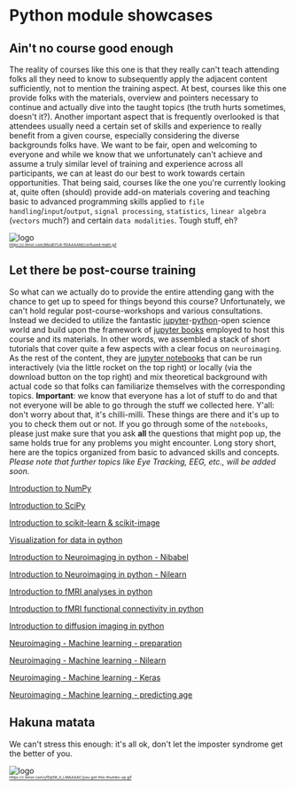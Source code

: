 # Python module showcases


## Ain't no course good enough
The reality of courses like this one is that they really can't teach attending folks all they need to know to subsequently apply the adjacent content sufficiently, not to mention the training aspect. At best, courses like this one provide folks with the materials, overview and pointers necessary to continue and actually dive into the taught topics (the truth hurts sometimes, doesn't it?). Another important aspect that is frequently overlooked is that attendees usually need a certain set of skills and experience to really benefit from a given course, especially considering the diverse backgrounds folks have. We want to be fair, open and welcoming to everyone and while we know that we unfortunately can't achieve and assume a truly similar level of training and experience across all participants, we can at least do our best to work towards certain opportunities. That being said, courses like the one you're currently looking at, quite often (should) provide add-on materials covering and teaching basic to advanced programming skills applied to `file handling`/`input`/`output`, `signal processing`, `statistics`, `linear algebra` (`vectors` much?) and certain `data modalities`. Tough stuff, eh?  

![logo](https://c.tenor.com/MsuBYU4-fI0AAAAM/confused-math.gif)\
<sub><sup><sub><sup>https://c.tenor.com/MsuBYU4-fI0AAAAM/confused-math.gif
</sup></sub></sup></sub>

## Let there be post-course training
So what can we actually do to provide the entire attending gang with the chance to get up to speed for things beyond this course? Unfortunately, we can't hold regular post-course-workshops and various consultations. Instead we decided to utilize the fantastic [jupyter](https://jupyter.org/)-[python](https://www.python.org/)-open science world and build upon the framework of [jupyter books](https://jupyterbook.org/intro.html) employed to host this course and its materials. In other words, we assembled a stack of short tutorials that cover quite a few aspects with a clear focus on `neuroimaging`. As the rest of the content, they are [jupyter notebooks](https://jupyter-notebook.readthedocs.io/en/stable/) that can be run interactively (via the little rocket on the top right) or locally (via the download button on the top right) and mix theoretical background with actual code so that folks can familiarize themselves with the corresponding topics. 
**Important**: we know that everyone has a lot of stuff to do and that not everyone will be able to go through the stuff we collected here. Y'all: don't worry about that, it's chilli-milli. These things are there and it's up to you to check them out or not. If you go through some of the `notebooks`, please just make sure that you ask **all** the questions that might pop up, the same holds true for any problems you might encounter. Long story short, here are the topics organized from basic to advanced skills and concepts. _Please note that further topics like Eye Tracking, EEG, etc., will be added soon._


[Introduction to NumPy](https://peerherholz.github.io/Python_for_Psychologists_Winter2021/module_showcases/python_numpy.html)

[Introduction to SciPy](https://peerherholz.github.io/Python_for_Psychologists_Winter2021/module_showcases/python_scipy.html)

[Introduction to scikit-learn & scikit-image](https://peerherholz.github.io/Python_for_Psychologists_Winter2021/module_showcases/python_scikit.html)

[Visualization for data in python](https://peerherholz.github.io/Python_for_Psychologists_Winter2021/module_showcases/python_visualization_for_data.html)

[Introduction to Neuroimaging in python - Nibabel](https://peerherholz.github.io/Python_for_Psychologists_Winter2021/module_showcases/image_manipulation_nibabel.html)

[Introduction to Neuroimaging in python - Nilearn](https://peerherholz.github.io/Python_for_Psychologists_Winter2021/module_showcases/image_manipulation_nilearn.html)

[Introduction to fMRI analyses in python](https://peerherholz.github.io/Python_for_Psychologists_Winter2021/module_showcases/statistical_analyses_MRI.html)

[Introduction to fMRI functional connectivity in python](https://peerherholz.github.io/Python_for_Psychologists_Winter2021/module_showcases/functional_connectivity.html)

[Introduction to diffusion imaging in python](https://peerherholz.github.io/Python_for_Psychologists_Winter2021/module_showcases/diffusion_imaging.html)

[Neuroimaging - Machine learning - preparation](https://peerherholz.github.io/Python_for_Psychologists_Winter2021/module_showcases/machine_learning_preparation.html)

[Neuroimaging - Machine learning - Nilearn](https://peerherholz.github.io/Python_for_Psychologists_Winter2021/module_showcases/machine_learning_nilearn.html)

[Neuroimaging - Machine learning - Keras](https://peerherholz.github.io/Python_for_Psychologists_Winter2021/module_showcases/machine_learning_keras.html)

[Neuroimaging - Machine learning - predicting age](https://peerherholz.github.io/Python_for_Psychologists_Winter2021/module_showcases/Predicting_age_with_machine_learning.html)


## Hakuna matata
We can't stress this enough: it's all ok, don't let the imposter syndrome get the better of you.

![logo](https://c.tenor.com/yfDp5K_0_LMAAAAC/you-got-this-thumbs-up.gif)\
<sub><sup><sub><sup>https://c.tenor.com/yfDp5K_0_LMAAAAC/you-got-this-thumbs-up.gif
</sup></sub></sup></sub>

